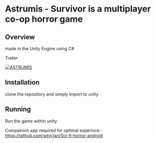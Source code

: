 # Astrumis - Survivor is a multiplayer co-op horror game

## Overview 

made in the Unity Engine using C#

Trailer

[![ASTRUMIS](https://i.ytimg.com/vi/EFlPh8HAAp8/hqdefault.jpg)](https://www.youtube.com/watch?v=EFlPh8HAAp8)

## Installation

clone the repository and simply import to unity

## Running

Run the game within unity

Compainion app required for optimal experince - https://github.com/wtycjan/Sci-fi-horror-android
